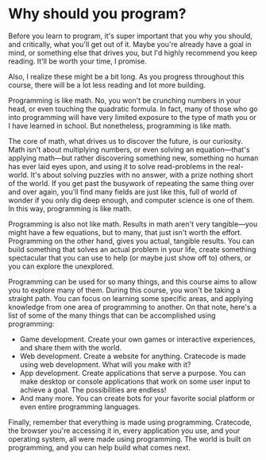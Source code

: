 # Why should you program?
Before you learn to program, it's super important that you why you should, and critically, what you'll get out of it. Maybe you're already have a goal in mind, or something else that drives you, but I'd highly recommend you keep reading. It'll be worth your time, I promise.

Also, I realize these might be a bit long. As you progress throughout this course, there will be a lot less reading and lot more building.

Programming is like math. No, you won't be crunching numbers in your head, or even touching the quadratic formula. In fact, many of those who go into programming will have very limited exposure to the type of math you or I have learned in school. But nonetheless, programming is like math.

The core of math, what drives us to discover the future, is our curiosity. Math isn't about multiplying numbers, or even solving an equation—that's applying math—but rather discovering something new, something no human has ever laid eyes upon, and using it to solve read-problems in the real-world. It's about solving puzzles with no answer, with a prize nothing short of the world. If you get past the busywork of repeating the same thing over and over again, you'll find many fields are just like this, full of world of wonder if you only dig deep enough, and computer science is one of them. In this way, programming is like math.

Programming is also not like math. Results in math aren't very tangible—you might have a few equations, but to many, that just isn't worth the effort. Programming on the other hand, gives you actual, tangible results. You can build something that solves an actual problem in your life, create something spectacular that you can use to help (or maybe just show off to) others, or you can explore the unexplored.

Programming can be used for so many things, and this course aims to allow you to explore many of them. During this course, you won't be taking a straight path. You can focus on learning some specific areas, and applying knowledge from one area of programming to another. On that note, here's a list of some of the many things that can be accomplished using programming:
- Game development. Create your own games or interactive experiences, and share them with the world.
- Web development. Create a website for anything. Cratecode is made using web development. What will you make with it?
- App development. Create applications that serve a purpose. You can make desktop or console applications that work on some user input to achieve a goal. The possibilities are endless!
- And many more. You can create bots for your favorite social platform or even entire programming languages.

Finally, remember that everything is made using programming. Cratecode, the browser you're accessing it in, every application you use, and your operating system, all were made using programming. The world is built on programming, and you can help build what comes next.